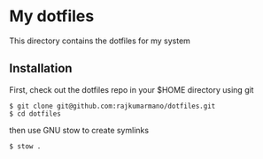 # My dotfiles

This directory contains the dotfiles for my system

## Installation

First, check out the dotfiles repo in your $HOME directory using git

```
$ git clone git@github.com:rajkumarmano/dotfiles.git
$ cd dotfiles
```

then use GNU stow to create symlinks

```
$ stow .
```
